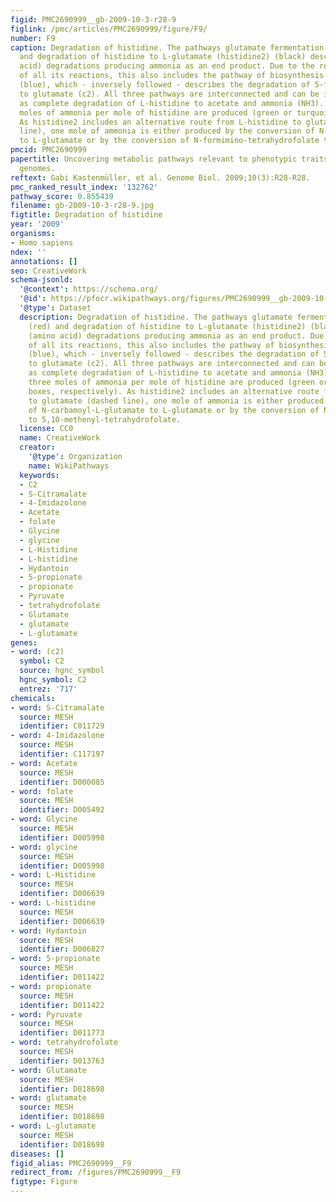 ```yaml
---
figid: PMC2690999__gb-2009-10-3-r28-9
figlink: /pmc/articles/PMC2690999/figure/F9/
number: F9
caption: Degradation of histidine. The pathways glutamate fermentation (fnc1) (red)
  and degradation of histidine to L-glutamate (histidine2) (black) describe (amino
  acid) degradations producing ammonia as an end product. Due to the reversibility
  of all its reactions, this also includes the pathway of biosynthesis of 5-formimino-THF
  (blue), which - inversely followed - describes the degradation of 5-formimino-THF
  to glutamate (c2). All three pathways are interconnected and can be interpreted
  as complete degradation of L-histidine to acetate and ammonia (NH3). Thereby, three
  moles of ammonia per mole of histidine are produced (green or turquoise boxes, respectively).
  As histidine2 includes an alternative route from L-histidine to glutamate (dashed
  line), one mole of ammonia is either produced by the conversion of N-carbamoyl-L-glutamate
  to L-glutamate or by the conversion of N-formimino-tetrahydrofolate to 5,10-methenyl-tetrahydrofolate.
pmcid: PMC2690999
papertitle: Uncovering metabolic pathways relevant to phenotypic traits of microbial
  genomes.
reftext: Gabi Kastenmüller, et al. Genome Biol. 2009;10(3):R28-R28.
pmc_ranked_result_index: '132762'
pathway_score: 0.855439
filename: gb-2009-10-3-r28-9.jpg
figtitle: Degradation of histidine
year: '2009'
organisms:
- Homo sapiens
ndex: ''
annotations: []
seo: CreativeWork
schema-jsonld:
  '@context': https://schema.org/
  '@id': https://pfocr.wikipathways.org/figures/PMC2690999__gb-2009-10-3-r28-9.html
  '@type': Dataset
  description: Degradation of histidine. The pathways glutamate fermentation (fnc1)
    (red) and degradation of histidine to L-glutamate (histidine2) (black) describe
    (amino acid) degradations producing ammonia as an end product. Due to the reversibility
    of all its reactions, this also includes the pathway of biosynthesis of 5-formimino-THF
    (blue), which - inversely followed - describes the degradation of 5-formimino-THF
    to glutamate (c2). All three pathways are interconnected and can be interpreted
    as complete degradation of L-histidine to acetate and ammonia (NH3). Thereby,
    three moles of ammonia per mole of histidine are produced (green or turquoise
    boxes, respectively). As histidine2 includes an alternative route from L-histidine
    to glutamate (dashed line), one mole of ammonia is either produced by the conversion
    of N-carbamoyl-L-glutamate to L-glutamate or by the conversion of N-formimino-tetrahydrofolate
    to 5,10-methenyl-tetrahydrofolate.
  license: CC0
  name: CreativeWork
  creator:
    '@type': Organization
    name: WikiPathways
  keywords:
  - C2
  - S-Citramalate
  - 4-Imidazolone
  - Acetate
  - folate
  - Glycine
  - glycine
  - L-Histidine
  - L-histidine
  - Hydantoin
  - 5-propionate
  - propionate
  - Pyruvate
  - tetrahydrofolate
  - Glutamate
  - glutamate
  - L-glutamate
genes:
- word: (c2)
  symbol: C2
  source: hgnc_symbol
  hgnc_symbol: C2
  entrez: '717'
chemicals:
- word: S-Citramalate
  source: MESH
  identifier: C011729
- word: 4-Imidazolone
  source: MESH
  identifier: C117197
- word: Acetate
  source: MESH
  identifier: D000085
- word: folate
  source: MESH
  identifier: D005492
- word: Glycine
  source: MESH
  identifier: D005998
- word: glycine
  source: MESH
  identifier: D005998
- word: L-Histidine
  source: MESH
  identifier: D006639
- word: L-histidine
  source: MESH
  identifier: D006639
- word: Hydantoin
  source: MESH
  identifier: D006827
- word: 5-propionate
  source: MESH
  identifier: D011422
- word: propionate
  source: MESH
  identifier: D011422
- word: Pyruvate
  source: MESH
  identifier: D011773
- word: tetrahydrofolate
  source: MESH
  identifier: D013763
- word: Glutamate
  source: MESH
  identifier: D018698
- word: glutamate
  source: MESH
  identifier: D018698
- word: L-glutamate
  source: MESH
  identifier: D018698
diseases: []
figid_alias: PMC2690999__F9
redirect_from: /figures/PMC2690999__F9
figtype: Figure
---
```


